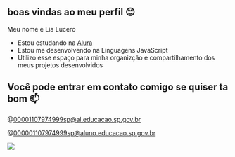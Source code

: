 ## boas vindas ao meu perfil 😊
                                                                                                                                                                                                   
 Meu nome é Lia Lucero                                                                                                                                                                               
                                                                                                                                                                                 
- Estou estudando na [Alura](https://www.alura.com.br)                                                                                                                                               
- Estou me desenvolvendo na Linguagens JavaScript                                                                                                                                                    
- Utilizo esse espaço para minha organizção e compartilhamento dos meus projetos desenvolvidos                                                                                                       
                                                                                                                                                                                                    
 ## Você pode entrar em contato comigo se quiser ta bom  📫                                                                                                                                          
                                                                                                                                                                                                     
@00001107974999sp@al.educacao.sp.gov.br                                                                                                                                                             
                                                                                                                                                                                                     
@000001107974999sp@aluno.educacao.sp.gov.br                                                                                                                                                         
                                                                                                                                                                                                     
![](https://media.tenor.com/1uKpKHCxNsEAAAAi/anime-joget-rgb.gif)                                                                                                                          
                                                                                                               

